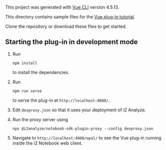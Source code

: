 This project was generated with [Vue CLI](https://cli.vuejs.org/) version 4.5.13.

This directory contains sample files for the [Vue plug-in tutorial](https://i2group.github.io/notebook-sdk/guide/tutorials/vue-plugin.html).

Clone the repository or download these files to get started.

## Starting the plug-in in development mode

1. Run

   ```
   npm install
   ```

   to install the dependencies.

1. Run

   ```
   npm run serve
   ```

   to serve the plug-in at `http://localhost:8080/`.

1. Edit `devproxy.json` so that it uses your deployment of i2 Analyze.

1. Run the proxy server using

   ```
   npx @i2analyze/notebook-sdk-plugin-proxy --config devproxy.json
   ```

1. Navigate to `http://localhost:4000/opal/` to see the Vue plug-in running inside the i2 Notebook web client.
